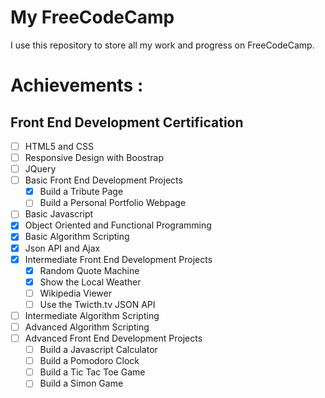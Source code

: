 # My FreeCodeCamp

I use this repository to store all my work and progress on FreeCodeCamp.

# Achievements :

## Front End Development Certification

- [ ] HTML5 and CSS
- [ ] Responsive Design with Boostrap
- [ ] JQuery
- [ ] Basic Front End Development Projects
  - [x] Build a Tribute Page
  - [ ] Build a Personal Portfolio Webpage
- [ ] Basic Javascript
- [x] Object Oriented and Functional Programming
- [x] Basic Algorithm Scripting
- [x] Json API and Ajax
- [x] Intermediate Front End Development Projects
  - [x] Random Quote Machine
  - [x] Show the Local Weather
  - [ ] Wikipedia Viewer
  - [ ] Use the Twicth.tv JSON API
- [ ] Intermediate Algorithm Scripting
- [ ] Advanced Algorithm Scripting
- [ ] Advanced Front End Development Projects
  - [ ] Build a Javascript Calculator
  - [ ] Build a Pomodoro Clock
  - [ ] Build a Tic Tac Toe Game
  - [ ] Build a Simon Game
